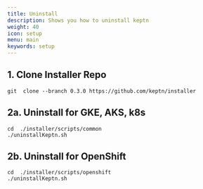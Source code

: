 ```yaml
---
title: Uninstall
description: Shows you how to uninstall keptn
weight: 40
icon: setup
menu: main
keywords: setup
---
```


## 1. Clone Installer Repo
```console
git  clone --branch 0.3.0 https://github.com/keptn/installer
```

## 2a. Uninstall for GKE, AKS, k8s
```console
cd  ./installer/scripts/common
./uninstallKeptn.sh
```

## 2b. Uninstall for OpenShift
```console
cd  ./installer/scripts/openshift
./uninstallKeptn.sh
```